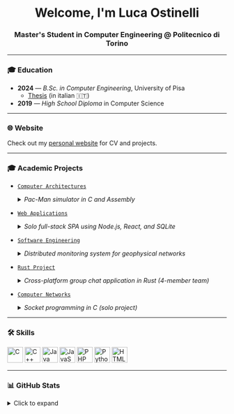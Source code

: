 <h1 align="center">Welcome, I'm Luca Ostinelli</h1>
<h3 align="center">Master's Student in Computer Engineering @ Politecnico di Torino</h3>

---

### 🎓 Education

- **2024** — *B.Sc. in Computer Engineering*, University of Pisa  
  - [Thesis](https://bt.lucaostinelli.it) (in italian 🇮🇹)
- **2019** — *High School Diploma* in Computer Science

---

### 🌐 Website

Check out my [personal website](https://lucaosti.github.io) for CV and projects.

---

### 🎓 Academic Projects

- [`Computer Architectures`](https://github.com/lucaosti/ComputerArchitectures-project)  
  <details>
    <summary><i>Pac-Man simulator in C and Assembly</i></summary>
    Developed a Pac-Man-style game simulator by combining low-level logic in C with custom assembler microprogramming targeting a simplified CPU architecture.
  </details>

- [`Web Applications`](https://github.com/lucaosti/WebApplications-project)  
  <details>
    <summary><i>Solo full-stack SPA using Node.js, React, and SQLite</i></summary>
    Designed and implemented a task management platform for university use, featuring role-based access for students and instructors.  
    Enforced complex group formation rules, weighted grading, and secure session-based API authentication via Passport.js.
  </details>

- [`Software Engineering`](https://github.com/lucaosti/SoftwareEngineering-project)  
  <details>
    <summary><i>Distributed monitoring system for geophysical networks</i></summary>
    Team project (4 members) simulating real-world software engineering workflows.  
    Developed "GeoControl", a layered system for sensor data collection and visualization.  
    Backend written in TypeScript, secured with token-based API authentication, and documented via Swagger.  
    Unit and integration tests implemented with Jest (by Meta).
  </details>

- [`Rust Project`](https://github.com/lucaosti/Rust-project)  
  <details>
    <summary><i>Cross-platform group chat application in Rust (4-member team)</i></summary>
    Built "Ruggine", a client-server chat system supporting user registration, group invitations, and message exchange.  
    Focused on CPU usage efficiency and binary size optimization.  
    The client logs performance data every 2 minutes. Runs on Linux, Windows, and macOS.
  </details>

- [`Computer Networks`](https://github.com/lucaosti/ComputerNetworks-project)  
  <details>
    <summary><i>Socket programming in C (solo project)</i></summary>
    Implemented a client-server communication system using TCP/IP sockets in C.  
    Features robust protocol handling and message exchange logic.  
    Includes a detailed project report explaining the architecture, protocol design, and testing methodology.
  </details>

---

### 🛠️ Skills

<p align="left">
<a href="https://docs.microsoft.com/en-us/cpp/?view=msvc-170" target="_blank" rel="noreferrer"><img src="https://raw.githubusercontent.com/danielcranney/readme-generator/main/public/icons/skills/c-colored.svg" width="36" height="36" alt="C" /></a>
<a href="https://docs.microsoft.com/en-us/cpp/?view=msvc-170" target="_blank" rel="noreferrer"><img src="https://raw.githubusercontent.com/danielcranney/readme-generator/main/public/icons/skills/cplusplus-colored.svg" width="36" height="36" alt="C++" /></a>
<a href="https://www.oracle.com/java/" target="_blank" rel="noreferrer"><img src="https://raw.githubusercontent.com/danielcranney/readme-generator/main/public/icons/skills/java-colored.svg" width="36" height="36" alt="Java" /></a>
<a href="https://developer.mozilla.org/en-US/docs/Web/JavaScript" target="_blank" rel="noreferrer"><img src="https://raw.githubusercontent.com/danielcranney/readme-generator/main/public/icons/skills/javascript-colored.svg" width="36" height="36" alt="JavaScript" /></a>
<a href="https://www.php.net/" target="_blank" rel="noreferrer"><img src="https://raw.githubusercontent.com/danielcranney/readme-generator/main/public/icons/skills/php-colored.svg" width="36" height="36" alt="PHP" /></a>
<a href="https://www.python.org/" target="_blank" rel="noreferrer"><img src="https://raw.githubusercontent.com/danielcranney/readme-generator/main/public/icons/skills/python-colored.svg" width="36" height="36" alt="Python" /></a>
<a href="https://developer.mozilla.org/en-US/docs/Glossary/HTML5" target="_blank" rel="noreferrer"><img src="https://raw.githubusercontent.com/danielcranney/readme-generator/main/public/icons/skills/html5-colored.svg" width="36" height="36" alt="HTML5" /></a>
</p>

---

### 📊 GitHub Stats

<details>
  <summary>Click to expand</summary>

  <br/>

  ![](https://github-readme-stats.vercel.app/api?username=lucaosti&theme=transparent&hide_border=true)<br/>
  ![](https://github-readme-stats.vercel.app/api/top-langs/?username=lucaosti&theme=transparent&hide_border=true&layout=compact)<br/>

</details>
